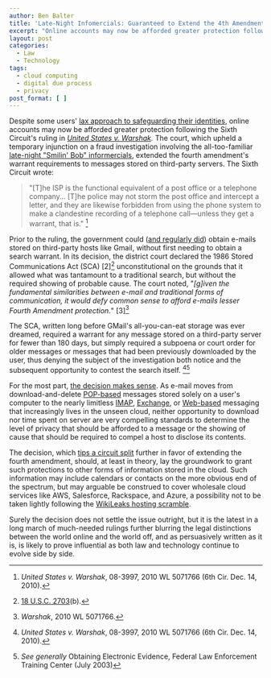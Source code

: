 ```yaml
---
author: Ben Balter
title: 'Late-Night Infomercials: Guaranteed to Extend the 4th Amendment or Your Money Back'
excerpt: "Online accounts may now be afforded greater protection following the Sixth Circuit's ruling in United States v. Warshak. The court, upholding a temporary injunction on e-mail searches extended the fourth amendment's warrant requirements to messages stored on third-party servers."
layout: post
categories:
  - Law
  - Technology
tags:
  - cloud computing
  - digital due process
  - privacy
post_format: [ ]
---
```

Despite some users' [lax approach to safeguarding their identities][1], online accounts may now be afforded greater protection following the Sixth Circuit's ruling in *[United States v. Warshak][2].* The court, which upheld a temporary injunction on a fraud investigation involving the all-too-familiar [late-night "Smilin' Bob" informercials][3], extended the fourth amendment's warrant requirements to messages stored on third-party servers. The Sixth Circuit wrote:

> "\[T\]he ISP is the functional equivalent of a post office or a telephone company… \[T\]he police may not storm the post office and intercept a letter, and they are likewise forbidden from using the phone system to make a clandestine recording of a telephone call—unless they get a warrant, that is." [^1]

Prior to the ruling, the government could ([and regularly did][5]) obtain e-mails stored on third-party hosts like Gmail, without first needing to obtain a search warrant. In its decision, the district court declared the 1986 Stored Communications Act (SCA) [2][^2] unconstitutional on the grounds that it allowed what was tantamount to a traditional search, but without the required showing of probable cause. The court noted, "*\[g\]iven the fundamental similarities between e-mail and traditional forms of communication, it would defy common sense to afford e-mails lesser Fourth Amendment protection.*" [3][^3]

The SCA, written long before GMail's all-you-can-eat storage was ever dreamed, required a warrant for any message stored on a third-party server for fewer than 180 days, but simply required a subpoena or court order for older messages or messages that had been previously downloaded by the user, thus denying the subject of the investigation both notice and the subsequent opportunity to contest the search itself. [^1][^4]

For the most part, [the decision makes sense][9]. As e-mail moves from download-and-delete [POP-based][10] messages stored solely on a user's computer to the nearly limitless [IMAP][11], [Exchange][12], or [Web-based][13] messaging that increasingly lives in the unseen cloud, neither opportunity to download nor time spent on server are very compelling standards to determine the level of privacy that should be afforded to a message or the showing of cause that should be required to compel a host to disclose its contents.

The decision, which [tips a circuit split][14] further in favor of extending the fourth amendment, should, at least in theory, lay the groundwork to grant such protections to other forms of information stored in the cloud.  Such information may include calendars or contacts on the more obvious end of the spectrum, but may arguable be construed to cover wholesale cloud services like AWS, Salesforce, Rackspace, and Azure, a possibility not to be taken lightly following the [WikiLeaks hosting scramble][15].

Surely the decision does not settle the issue outright, but it is the latest in a long march of much-needed rulings further blurring the legal distinctions between the world online and the world off, and as persuasively written as it is, is likely to prove influential as both law and technology continue to evolve side by side.

[^1]: *United States v. Warshak*, 08-3997, 2010 WL 5071766 (6th Cir. Dec. 14, 2010).
[^2]: [18 U.S.C. 2703][17](b).
[^3]: *Warshak*, 2010 WL 5071766.
[^4]: *See generally* Obtaining Electronic Evidence, Federal Law Enforcement Training Center (July 2003)

[1]: http://blogs.wsj.com/digits/2010/12/13/the-top-50-gawker-media-passwords/
[2]: http://www.ca6.uscourts.gov/opinions.pdf/10a0377p-06.pdf
[3]: http://blogs.forbes.com/kashmirhill/2010/12/15/your-email-now-warrants-greater-privacy-thanks-to-sex-pill-peddling-dude/
[5]: http://www.google.com/transparencyreport/governmentrequests/
[9]: http://ben.balter.com/2010/10/10/does-every-cloud-have-a-silver-lining/ "Does Every Cloud Have a Silver Lining?"
[10]: http://en.wikipedia.org/wiki/Post_Office_Protocol
[11]: http://en.wikipedia.org/wiki/Internet_Message_Access_Protocol
[12]: http://en.wikipedia.org/wiki/Microsoft_Exchange_Server
[13]: http://en.wikipedia.org/wiki/Webmail
[14]: http://volokh.com/2010/12/14/sixth-circuit-rules-that-e-mail-protected-by-the-fourth-amendment-warrant-requirement/
[15]: http://www.huffingtonpost.com/2010/12/01/wikileaks-website-loses-h_n_790526.html
[17]: http://www.law.cornell.edu/uscode/18/usc_sec_18_00002703----000-.html
